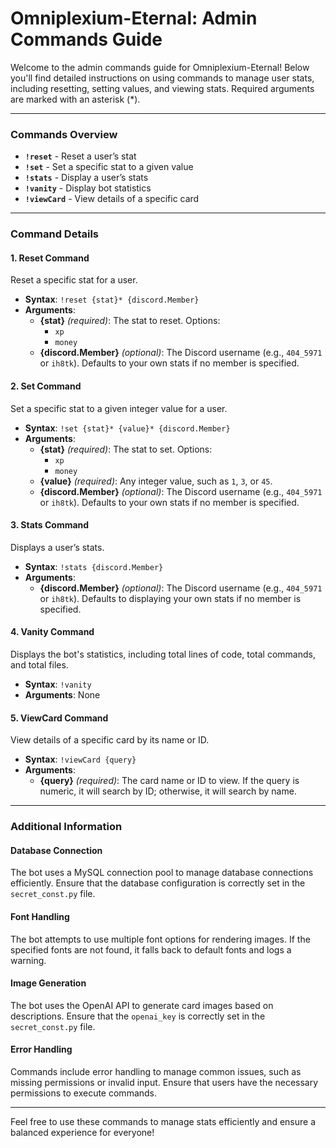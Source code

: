 # Omniplexium-Eternal: Admin Commands Guide

Welcome to the admin commands guide for Omniplexium-Eternal! Below you'll find detailed instructions on using commands to manage user stats, including resetting, setting values, and viewing stats. Required arguments are marked with an asterisk (*).

---

### Commands Overview

- **`!reset`** - Reset a user’s stat
- **`!set`** - Set a specific stat to a given value
- **`!stats`** - Display a user’s stats
- **`!vanity`** - Display bot statistics
- **`!viewCard`** - View details of a specific card

---

### Command Details

#### 1. **Reset Command**
Reset a specific stat for a user.

- **Syntax**: `!reset {stat}* {discord.Member}`
- **Arguments**:
  - **{stat}** *(required)*: The stat to reset. Options:
    - `xp`
    - `money`
  - **{discord.Member}** *(optional)*: The Discord username (e.g., `404_5971` or `ih8tk`). Defaults to your own stats if no member is specified.

#### 2. **Set Command**
Set a specific stat to a given integer value for a user.

- **Syntax**: `!set {stat}* {value}* {discord.Member}`
- **Arguments**:
  - **{stat}** *(required)*: The stat to set. Options:
    - `xp`
    - `money`
  - **{value}** *(required)*: Any integer value, such as `1`, `3`, or `45`.
  - **{discord.Member}** *(optional)*: The Discord username (e.g., `404_5971` or `ih8tk`). Defaults to your own stats if no member is specified.

#### 3. **Stats Command**
Displays a user’s stats.

- **Syntax**: `!stats {discord.Member}`
- **Arguments**:
  - **{discord.Member}** *(optional)*: The Discord username (e.g., `404_5971` or `ih8tk`). Defaults to displaying your own stats if no member is specified.

#### 4. **Vanity Command**
Displays the bot's statistics, including total lines of code, total commands, and total files.

- **Syntax**: `!vanity`
- **Arguments**: None

#### 5. **ViewCard Command**
View details of a specific card by its name or ID.

- **Syntax**: `!viewCard {query}`
- **Arguments**:
  - **{query}** *(required)*: The card name or ID to view. If the query is numeric, it will search by ID; otherwise, it will search by name.

---

### Additional Information

#### Database Connection
The bot uses a MySQL connection pool to manage database connections efficiently. Ensure that the database configuration is correctly set in the `secret_const.py` file.

#### Font Handling
The bot attempts to use multiple font options for rendering images. If the specified fonts are not found, it falls back to default fonts and logs a warning.

#### Image Generation
The bot uses the OpenAI API to generate card images based on descriptions. Ensure that the `openai_key` is correctly set in the `secret_const.py` file.

#### Error Handling
Commands include error handling to manage common issues, such as missing permissions or invalid input. Ensure that users have the necessary permissions to execute commands.

---

Feel free to use these commands to manage stats efficiently and ensure a balanced experience for everyone!
